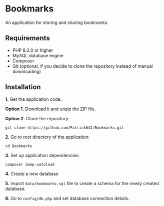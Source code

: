 # Bookmarks
An application for storing and sharing bookmarks. 

## Requirements
  * PHP 8.2.0 or higher
  * MySQL database engine
  * Composer
  * Git (optional, if you decide to clone the repository instead of manual downloading)

## Installation
**1.** Get the application code.

**Option 1.** Download it and unzip the ZIP file.

**Option 2.** Clone the repository:

```
git clone https://github.com/Patrick642/Bookmarks.git
```

**2.** Go to root directory of the application:

```
cd Bookmarks
```

**3.** Set up application dependencies:

```
composer dump-autoload
```

**4.** Create a new database

**5.** Import `data/bookmarks.sql` file to create a schema for the newly created database.

**6.** Go to `config/db.php` and set database connection details.
